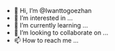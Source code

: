 - 👋 Hi, I’m @Iwanttogoezhan
- 👀 I’m interested in ...
- 🌱 I’m currently learning ...
- 💞️ I’m looking to collaborate on ...
- 📫 How to reach me ...

<!---
Iwanttogoezhan/Iwanttogoezhan is a ✨ special ✨ repository because its `README.md` (this file) appears on your GitHub profile.
You can click the Preview link to take a look at your changes.
--->
